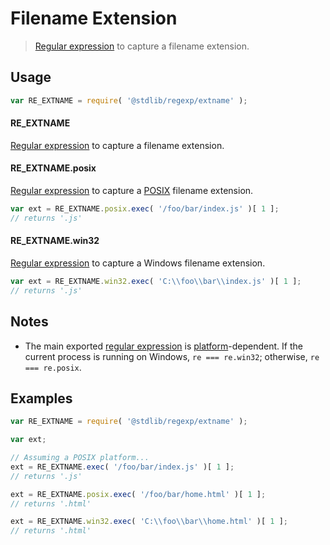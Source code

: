 # Filename Extension

> [Regular expression][regexp] to capture a filename extension.

<section class="usage">

## Usage

```javascript
var RE_EXTNAME = require( '@stdlib/regexp/extname' );
```

#### RE_EXTNAME

[Regular expression][regexp] to capture a filename extension.

#### RE_EXTNAME.posix

[Regular expression][@stdlib/regexp/extname-posix] to capture a [POSIX][posix] filename extension.

```javascript
var ext = RE_EXTNAME.posix.exec( '/foo/bar/index.js' )[ 1 ];
// returns '.js'
```

#### RE_EXTNAME.win32

[Regular expression][@stdlib/regexp/extname-windows] to capture a Windows filename extension.

```javascript
var ext = RE_EXTNAME.win32.exec( 'C:\\foo\\bar\\index.js' )[ 1 ];
// returns '.js'
```

</section>

<!-- /.usage -->

<section class="notes">

## Notes

-   The main exported [regular expression][regexp] is [platform][@stdlib/assert/is-windows]-dependent. If the current process is running on Windows, `re === re.win32`; otherwise, `re === re.posix`.

</section>

<!-- /.notes -->

<section class="examples">

## Examples

```javascript
var RE_EXTNAME = require( '@stdlib/regexp/extname' );

var ext;

// Assuming a POSIX platform...
ext = RE_EXTNAME.exec( '/foo/bar/index.js' )[ 1 ];
// returns '.js'

ext = RE_EXTNAME.posix.exec( '/foo/bar/home.html' )[ 1 ];
// returns '.html'

ext = RE_EXTNAME.win32.exec( 'C:\\foo\\bar\\home.html' )[ 1 ];
// returns '.html'
```

</section>

<!-- /.examples -->

<section class="links">

[regexp]: https://developer.mozilla.org/en-US/docs/Web/JavaScript/Guide/Regular_Expressions

[posix]: https://en.wikipedia.org/wiki/POSIX

[@stdlib/assert/is-windows]: https://github.com/stdlib-js/stdlib

[@stdlib/regexp/extname-posix]: https://github.com/stdlib-js/stdlib

[@stdlib/regexp/extname-windows]: https://github.com/stdlib-js/stdlib

</section>

<!-- /.links -->
